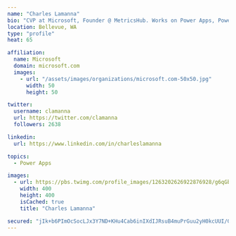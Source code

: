 ```yaml
---
name: "Charles Lamanna"
bio: "CVP at Microsoft, Founder @ MetricsHub. Works on Power Apps, Power Automate, Power Virtual Agent, Common Data Service and Dynamics 365."
location: Bellevue, WA
type: "profile"
heat: 65

affiliation:
  name: Microsoft
  domain: microsoft.com
  images:
    - url: "/assets/images/organizations/microsoft.com-50x50.jpg"
      width: 50
      height: 50

twitter:
  username: clamanna
  url: https://twitter.com/clamanna
  followers: 2638

linkedin:
  url: https://www.linkedin.com/in/charleslamanna

topics:
  - Power Apps

images:
  - url: https://pbs.twimg.com/profile_images/1263202626922876928/g6qGbHZ-_400x400.jpg
    width: 400
    height: 400
    isCached: true
    title: "Charles Lamanna"

secured: "jIk+b6PImOcSocLJx3Y7ND+KHu4Cab6inIXdIJRsuB4muPrGuu2yH0kcUUI/Gc+vx0T8jUYnFMTPghX5lAu2kl0VLWoqUeW6MwHinw5lQ7NYd59LL18+gez9wxWAJy2T3N4Y5AeFJL7L0DarN7YQtiHOLkyGPxAfD4dO5XP4VhjxPeEqEf48ViFX6ldx5KJoKwv7Gj5KUho75efqUsezUpTWs/iAIg9SfGHCtLcGfahOIQRTyxGe+/uHDbjOM6r42t7FKD0ie+6Ud3aEdh6VeQrx+W51266PmpVIzMTftsMIr1F0aP5RiD1pUrL/QjsEbskemItiU0tsfmb6I7ojEDLwtpRbOsSz06eE0m2QzqbPVyCWpqN8POvK+qzvNhs6mHPcsK4wnqFpIm3VFEVLCfo9jl6Hx/wQb0QCh7gVYkk=;kQB3L377Y64+rDPuvuc1lw=="
---
```



